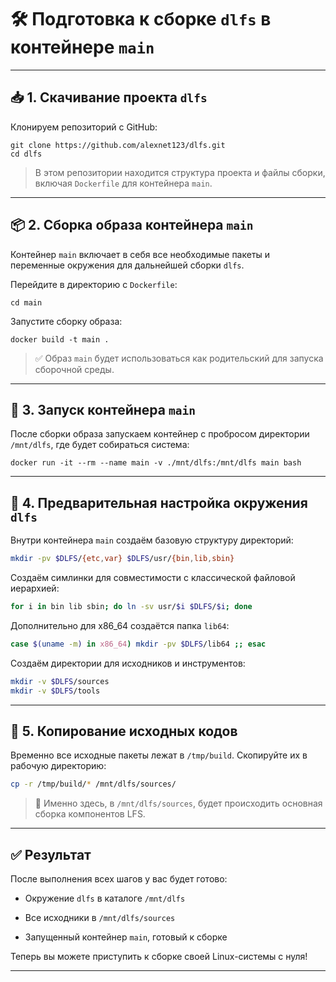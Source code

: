 
# 🛠️ Подготовка к сборке `dlfs` в контейнере `main`

---

## 📥 1. Скачивание проекта `dlfs`

Клонируем репозиторий с GitHub:

```
git clone https://github.com/alexnet123/dlfs.git
cd dlfs
```

> В этом репозитории находится структура проекта и файлы сборки, включая `Dockerfile` для контейнера `main`.

---

## 📦 2. Сборка образа контейнера `main`

Контейнер `main` включает в себя все необходимые пакеты и переменные окружения для дальнейшей сборки `dlfs`.

Перейдите в директорию с `Dockerfile`:

```
cd main
```

Запустите сборку образа:

```
docker build -t main .
```

> ✅ Образ `main` будет использоваться как родительский для запуска сборочной среды.

---

## 🚀 3. Запуск контейнера `main`

После сборки образа запускаем контейнер с пробросом директории `/mnt/dlfs`, где будет собираться система:

```
docker run -it --rm --name main -v ./mnt/dlfs:/mnt/dlfs main bash
```

---

## 🧱 4. Предварительная настройка окружения `dlfs`

Внутри контейнера `main` создаём базовую структуру директорий:

```bash
mkdir -pv $DLFS/{etc,var} $DLFS/usr/{bin,lib,sbin}
```

Создаём симлинки для совместимости с классической файловой иерархией:

```bash
for i in bin lib sbin; do ln -sv usr/$i $DLFS/$i; done
```

Дополнительно для x86_64 создаётся папка `lib64`:

```bash
case $(uname -m) in x86_64) mkdir -pv $DLFS/lib64 ;; esac
```

Создаём директории для исходников и инструментов:

```bash
mkdir -v $DLFS/sources
mkdir -v $DLFS/tools
```

---

## 📁 5. Копирование исходных кодов

Временно все исходные пакеты лежат в `/tmp/build`. Скопируйте их в рабочую директорию:

```bash
cp -r /tmp/build/* /mnt/dlfs/sources/
```

> 📌 Именно здесь, в `/mnt/dlfs/sources`, будет происходить основная сборка компонентов LFS.

---

## ✅ Результат

После выполнения всех шагов у вас будет готово:

- Окружение `dlfs` в каталоге `/mnt/dlfs`
    
- Все исходники в `/mnt/dlfs/sources`
    
- Запущенный контейнер `main`, готовый к сборке
    

Теперь вы можете приступить к сборке своей Linux-системы с нуля!

---